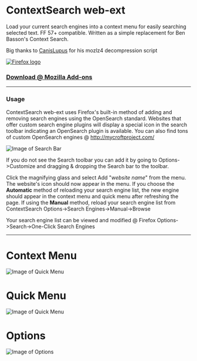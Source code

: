 # ContextSearch web-ext

Load your current search engines into a context menu for easily searching selected text. FF 57+ compatible. Written as a simple replacement for Ben Basson's Context Search.

Big thanks to [CanisLupus](https://github.com/CanisLupus) for his mozlz4 decompression script

[![Firefox logo](https://raw.githubusercontent.com/ssborbis/ContextSearch-web-ext/native-app-support/icons/firefox.png)](https://addons.mozilla.org/en-US/firefox/addon/contextsearch-web-ext/)

### [Download @ Mozilla Add-ons](https://addons.mozilla.org/en-US/firefox/addon/contextsearch-web-ext/)

___

### Usage 
ContextSearch web-ext uses Firefox's built-in method of adding and removing search engines using the OpenSearch standard. Websites that offer custom search engine plugins will display a special icon in the search toolbar indicating an OpenSearch plugin is available. You can also find tons of custom OpenSearch engines @ http://mycroftproject.com/

![Image of Search Bar](https://raw.githubusercontent.com/ssborbis/ContextSearch-web-ext/native-app-support/icons/searchbar.png)

If you do not see the Search toolbar you can add it by going to Options->Customize and dragging & dropping the Search bar to the toolbar.

Click the magnifying glass and select Add "<i>website name</i>" from the menu. The website's icon should now appear in the menu. If you choose the <b>Automatic</b> method of reloading your search engine list, the new engine should appear in the context menu and quick menu after refreshing the page. If using the <b>Manual</b> method, reload your search engine list from ContextSearch Options->Search Engines->Manual->Browse

Your search engine list can be viewed and modified @ Firefox Options->Search->One-Click Search Engines

___


# Context Menu
![Image of Quick Menu](https://raw.githubusercontent.com/ssborbis/ContextSearch-web-ext/native-app-support/icons/screenshot.png)

# Quick Menu
![Image of Quick Menu](https://raw.githubusercontent.com/ssborbis/ContextSearch-web-ext/native-app-support/icons/screenshot_quickmenu.png)

# Options
![Image of Options](https://raw.githubusercontent.com/ssborbis/ContextSearch-web-ext/native-app-support/icons/screenshot_options.png)
